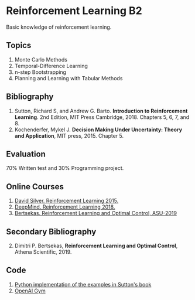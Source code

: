 # Reinforcement Learning B2
Basic knowledge of reinforcement learning.

## Topics
1. Monte Carlo Methods 
2. Temporal-Difference Learning
3. n-step Bootstrapping
4. Planning and Learning with Tabular Methods


## Bibliography
1. Sutton, Richard S, and Andrew G. Barto. **Introduction to Reinforcement Learning**. 2nd Edition, MIT Press Cambridge, 2018.  Chapters 5, 6, 7, and 8.
2. Kochenderfer, Mykel J. **Decision Making Under Uncertainty: Theory and Application**, MIT press, 2015. Chapter 5.

## Evaluation
70% Written test and 30% Programming project.

## Online Courses
1. [David Silver. Reinforcement Learning 2015.]( http://www0.cs.ucl.ac.uk/staff/d.silver/web/Teaching.html)
2. [DeepMind. Reinforcement Learning 2018.](https://www.youtube.com/playlist?list=PLqYmG7hTraZDNJre23vqCGIVpfZ_K2RZs)
3. [Bertsekas. Reinforcement Learning and Optimal Control, ASU-2019](http://web.mit.edu/dimitrib/www/RLbook.html)

## Secondary Bibliography
2. Dimitri P. Bertsekas, **Reinforcement Learning and Optimal Control**, Athena Scientific, 2019.

## Code
1. [Python implementation of the examples in Sutton's book](https://github.com/ShangtongZhang/reinforcement-learning-an-introduction)
2. [OpenAI Gym](https://gym.openai.com)